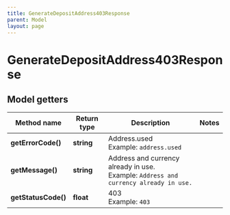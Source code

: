 ```yaml
---
title: GenerateDepositAddress403Response
parent: Model
layout: page
---
```


# GenerateDepositAddress403Response

## Model getters

Method name | Return type | Description | Notes
------------ | ------------- | ------------- | -------------
**getErrorCode()** | **string** | Address.used <br>Example: `address.used` |
**getMessage()** | **string** | Address and currency already in use. <br>Example: `Address and currency already in use.` |
**getStatusCode()** | **float** | 403 <br>Example: `403` |

